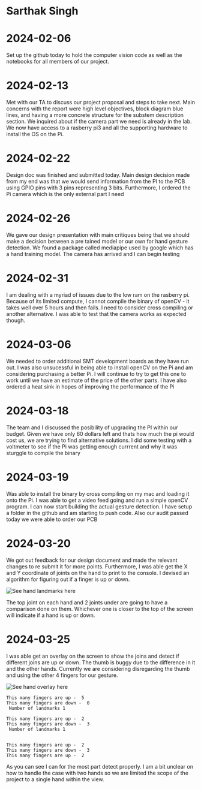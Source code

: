 # Sarthak Singh

# 2024-02-06
Set up the github today to hold the computer vision code as well as the notebooks for all members of our project. 

# 2024-02-13 
Met with our TA to discuss our project proposal and steps to take next. Main concerns with the report were high level objectives, block diagram blue lines, and  having a more concrete structure for the substem description section. We inquired about if the camera part we need is already in the lab. We now have access to a rasberry pi3 and all the supporting hardware to install the OS on the Pi. 

# 2024-02-22 
Design doc was finished and submitted today. Main design decision made from my end was that we would send information from the PI to the PCB using GPIO pins with 3 pins representing 3 bits. Furthermore, I ordered the Pi camera which is the only external part I need

# 2024-02-26 
We gave our design presentation with main critiques being that we should make a decision between a pre tained model or our own for hand gesture detection. We found a package called mediapipe used by google which has a hand training model. The camera has arrived and I can begin testing

# 2024-02-31
I am dealing with a myriad of issues due to the low ram on the rasberry pi. Because of its limited compute, I cannot compile the binary of openCV - it takes well over 5 hours and then fails. I need to consider cross compiling or another alternative. I was able to test that the camera works as expected though. 

# 2024-03-06
We needed to order additional SMT development boards as they have run out. I was also unsucessful in being able to install openCV on the Pi and am considering purchasing a better Pi. I will continue to try to get this one to work until we have an estimate of the price of the other parts. I have also ordered a heat sink in hopes of improving the performance of the Pi

# 2024-03-18
The team and I discussed the posibility of upgrading the PI within our budget. Given we have only 60 dollars left and thats how much the pi would cost us, we are trying to find alternative solutions. I did some testing with a voltmeter to see if the Pi was getting enough currrent and why it was sturggle to compile the binary 

# 2024-03-19
Was able to install the binary by cross compiling on my mac and loading it onto the Pi. I was able to get a video feed going and run a simple openCV program. I can now start building the actual gesture detection. I have setup a folder in the github and am starting to push code. Also our audit passed today we were able to order our PCB

# 2024-03-20
We got out feedback for our design document and made the relevant changes to re submit it for more points. Furthermore, I was able get the X and Y coordinate of joints on the hand to print to the console. I devised an algorithm for figuring out if a finger is up or down. 

![See hand landmarks here](/HandLandMarks.png)

The top joint on each hand and 2 joints under are going to have a comparison done on them. Whichever one is closer to the top of the screen will indicate if a hand is up or down. 

# 2024-03-25
I was able get an overlay on the screen to show the joins and detect if different joins are up or down. The thumb is buggy due to the difference in it and the other hands. Currently we are considering disregarding the thumb and using the other 4 fingers for our gesture. 

![See hand overlay here](/HandGestureOverlay.png)

```
This many fingers are up -  5
This many fingers are down -  0
 Number of landmarks 1

This many fingers are up -  2
This many fingers are down -  3
 Number of landmarks 1


This many fingers are up -  2
This many fingers are down -  3
This many fingers are up -  2
```

As you can see I can for the most part detect properly. I am a bit unclear on how to handle the case with two hands so we are limited the scope of the project to a single hand within the view. 